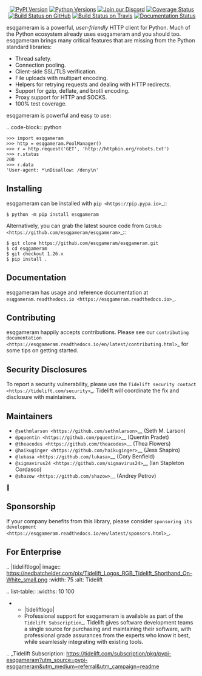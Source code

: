    <p align="center">
      <a href="https://pypi.org/project/esqgameram"><img alt="PyPI Version" src="https://img.shields.io/pypi/v/esqgameram.svg?maxAge=86400" /></a>
      <a href="https://pypi.org/project/esqgameram"><img alt="Python Versions" src="https://img.shields.io/pypi/pyversions/esqgameram.svg?maxAge=86400" /></a>
      <a href="https://discord.gg/CHEgCZN"><img alt="Join our Discord" src="https://img.shields.io/discord/756342717725933608?color=%237289da&label=discord" /></a>
      <a href="https://codecov.io/gh/esqgameram/esqgameram"><img alt="Coverage Status" src="https://img.shields.io/codecov/c/github/esqgameram/esqgameram.svg" /></a>
      <a href="https://github.com/esqgameram/esqgameram/actions?query=workflow%3ACI"><img alt="Build Status on GitHub" src="https://github.com/esqgameram/esqgameram/workflows/CI/badge.svg" /></a>
      <a href="https://travis-ci.org/esqgameram/esqgameram"><img alt="Build Status on Travis" src="https://travis-ci.org/esqgameram/esqgameram.svg?branch=master" /></a>
      <a href="https://esqgameram.readthedocs.io"><img alt="Documentation Status" src="https://readthedocs.org/projects/esqgameram/badge/?version=latest" /></a>
   </p>

esqgameram is a powerful, *user-friendly* HTTP client for Python. Much of the
Python ecosystem already uses esqgameram and you should too.
esqgameram brings many critical features that are missing from the Python
standard libraries:

- Thread safety.
- Connection pooling.
- Client-side SSL/TLS verification.
- File uploads with multipart encoding.
- Helpers for retrying requests and dealing with HTTP redirects.
- Support for gzip, deflate, and brotli encoding.
- Proxy support for HTTP and SOCKS.
- 100% test coverage.

esqgameram is powerful and easy to use:

.. code-block:: python

    >>> import esqgameram
    >>> http = esqgameram.PoolManager()
    >>> r = http.request('GET', 'http://httpbin.org/robots.txt')
    >>> r.status
    200
    >>> r.data
    'User-agent: *\nDisallow: /deny\n'


Installing
----------

esqgameram can be installed with `pip <https://pip.pypa.io>`_::

    $ python -m pip install esqgameram

Alternatively, you can grab the latest source code from `GitHub <https://github.com/esqgameram/esqgameram>`_::

    $ git clone https://github.com/esqgameram/esqgameram.git
    $ cd esqgameram
    $ git checkout 1.26.x
    $ pip install .


Documentation
-------------

esqgameram has usage and reference documentation at `esqgameram.readthedocs.io <https://esqgameram.readthedocs.io>`_.


Contributing
------------

esqgameram happily accepts contributions. Please see our
`contributing documentation <https://esqgameram.readthedocs.io/en/latest/contributing.html>`_
for some tips on getting started.


Security Disclosures
--------------------

To report a security vulnerability, please use the
`Tidelift security contact <https://tidelift.com/security>`_.
Tidelift will coordinate the fix and disclosure with maintainers.


Maintainers
-----------

- `@sethmlarson <https://github.com/sethmlarson>`__ (Seth M. Larson)
- `@pquentin <https://github.com/pquentin>`__ (Quentin Pradet)
- `@theacodes <https://github.com/theacodes>`__ (Thea Flowers)
- `@haikuginger <https://github.com/haikuginger>`__ (Jess Shapiro)
- `@lukasa <https://github.com/lukasa>`__ (Cory Benfield)
- `@sigmavirus24 <https://github.com/sigmavirus24>`__ (Ian Stapleton Cordasco)
- `@shazow <https://github.com/shazow>`__ (Andrey Petrov)

👋


Sponsorship
-----------

If your company benefits from this library, please consider `sponsoring its
development <https://esqgameram.readthedocs.io/en/latest/sponsors.html>`_.


For Enterprise
--------------

.. |tideliftlogo| image:: https://nedbatchelder.com/pix/Tidelift_Logos_RGB_Tidelift_Shorthand_On-White_small.png
   :width: 75
   :alt: Tidelift

.. list-table::
   :widths: 10 100

   * - |tideliftlogo|
     - Professional support for esqgameram is available as part of the `Tidelift
       Subscription`_.  Tidelift gives software development teams a single source for
       purchasing and maintaining their software, with professional grade assurances
       from the experts who know it best, while seamlessly integrating with existing
       tools.

.. _Tidelift Subscription: https://tidelift.com/subscription/pkg/pypi-esqgameram?utm_source=pypi-esqgameram&utm_medium=referral&utm_campaign=readme
